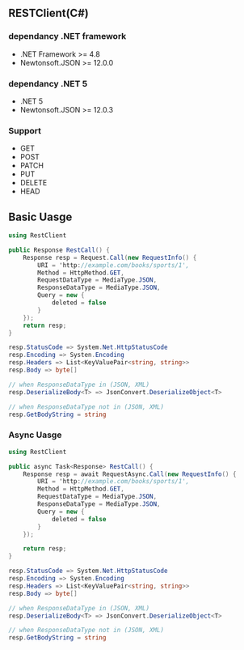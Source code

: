 <h2>RESTClient(C#)</h2>
<h3>dependancy .NET framework</h3>

 - .NET Framework >= 4.8
 - Newtonsoft.JSON >= 12.0.0
 
<h3>dependancy .NET 5</h3>

 - .NET 5
 - Newtonsoft.JSON >= 12.0.3


<h3>Support </h3>

 - GET
 - POST
 - PATCH
 - PUT
 - DELETE
 - HEAD


<h2>Basic Uasge</h2>

```csharp
using RestClient

public Response RestCall() {
    Response resp = Request.Call(new RequestInfo() {
        URI = 'http://example.com/books/sports/1',
        Method = HttpMethod.GET,
        RequestDataType = MediaType.JSON,
        ResponseDataType = MediaType.JSON,
        Query = new {
            deleted = false
        }
    });
    return resp;
}

resp.StatusCode => System.Net.HttpStatusCode
resp.Encoding => Systen.Encoding
resp.Headers => List<KeyValuePair<string, string>>
resp.Body => byte[]

// when ResponseDataType in (JSON, XML)
resp.DeserializeBody<T> => JsonConvert.DeserializeObject<T>

// when ResponseDataType not in (JSON, XML)
resp.GetBodyString = string
```

<h3>Async Uasge</h3>

```csharp
using RestClient

public async Task<Response> RestCall() {
    Response resp = await RequestAsync.Call(new RequestInfo() {
        URI = 'http://example.com/books/sports/1',
        Method = HttpMethod.GET,
        RequestDataType = MediaType.JSON,
        ResponseDataType = MediaType.JSON,
        Query = new {
            deleted = false
        }
    });

    return resp;
}

resp.StatusCode => System.Net.HttpStatusCode
resp.Encoding => Systen.Encoding
resp.Headers => List<KeyValuePair<string, string>>
resp.Body => byte[]

// when ResponseDataType in (JSON, XML)
resp.DeserializeBody<T> => JsonConvert.DeserializeObject<T>

// when ResponseDataType not in (JSON, XML)
resp.GetBodyString = string
```
